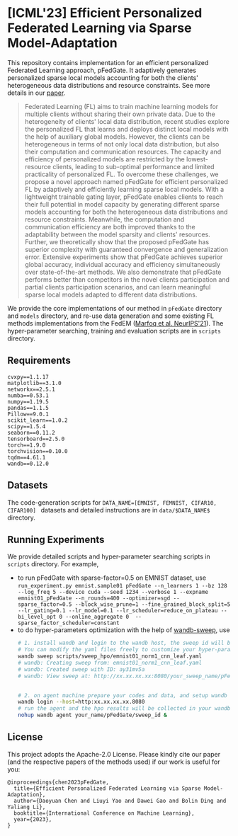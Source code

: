 # [ICML'23] Efficient Personalized Federated Learning via Sparse Model-Adaptation
This repository contains implementation for an efficient 
personalized Federated Learning approach, pFedGate. 
It adaptively generates personalized sparse local models accounting for 
both the clients' heterogeneous data distributions and resource constraints.
See more details in our [paper](http://arxiv.org/abs/2305.02776).

>Federated Learning (FL) aims to train machine learning models for multiple clients without sharing their own private data. Due to the heterogeneity of clients' local data distribution, recent studies explore the personalized FL that learns and deploys distinct local models with the help of auxiliary global models. However, the clients can be heterogeneous in terms of not only local data distribution, but also their computation and communication resources. The capacity and efficiency of personalized models are restricted by the lowest-resource clients, leading to sub-optimal performance and limited practicality of personalized FL. To overcome these challenges, we propose a novel approach named pFedGate for efficient personalized FL by adaptively and efficiently learning sparse local models. With a lightweight trainable gating layer, pFedGate enables clients to reach their full potential in model capacity by generating different sparse models accounting for both the heterogeneous data distributions and resource constraints. Meanwhile, the computation and communication efficiency are both improved thanks to the adaptability between the model sparsity and clients' resources. Further, we theoretically show that the proposed pFedGate has superior complexity with guaranteed convergence and generalization error. Extensive experiments show that pFedGate achieves superior global accuracy, individual accuracy and efficiency simultaneously over state-of-the-art methods. We also demonstrate that pFedGate performs better than competitors in the novel clients participation and partial clients participation scenarios, and can learn meaningful sparse local models adapted to different data distributions.

We provide the core implementations of our method in `pFedGate` directory 
and `models` directory, and re-use data generation and some existing 
FL methods implementations from the FedEM 
([Marfoq et al. NeurIPS'21](https://github.com/omarfoq/FedEM)).
The hyper-parameter searching, training and evaluation scripts are in 
`scripts` directory.

## Requirements
```
cvxpy==1.1.17
matplotlib==3.1.0
networkx==2.5.1
numba==0.53.1
numpy==1.19.5
pandas==1.1.5
Pillow==9.0.1
scikit_learn==1.0.2
scipy==1.5.4
seaborn==0.11.2
tensorboard==2.5.0
torch==1.9.0
torchvision==0.10.0
tqdm==4.61.1
wandb==0.12.0
```

## Datasets
The code-generation scripts for `DATA_NAME=[EMNIST, FEMNIST, CIFAR10, CIFAR100]
` datasets and detailed instructions are in `data/$DATA_NAME$` directory.

## Running Experiments
We provide detailed scripts and hyper-parameter searching scripts in 
`scripts` directory. For example, 
- to run pFedGate with sparse-factor=0.5 on EMNIST dataset, use `run_experiment.py emnist.sample01 pFedGate --n_learners 1 --bz 128 --log_freq 5 --device cuda --seed 1234 --verbose 1 --expname emnist01_pFedGate --n_rounds=400 --optimizer=sgd --sparse_factor=0.5 --block_wise_prune=1 --fine_grained_block_split=5 --lr_gating=0.1 --lr_model=0.1 --lr_scheduler=reduce_on_plateau --bi_level_opt 0 --online_aggregate 0  --sparse_factor_scheduler=constant`
- to do hyper-parameters optimization with the help of [wandb-sweep](https://docs.wandb.ai/guides/sweeps), use
  ```bash
  # 1. install wandb and login to the wandb host, the sweep id will be printed out.
  # You can modify the yaml files freely to customize your hyper-parameter search space and search strategies
  wandb sweep scripts/sweep_hpo/emnist01_norm1_cnn_leaf.yaml
  # wandb: Creating sweep from: emnist01_norm1_cnn_leaf.yaml
  # wandb: Created sweep with ID: ay31mv5a
  # wandb: View sweep at: http://xx.xx.xx.xx:8080/your_sweep_name/pFedGate/sweeps/ay31mv5a
 
  
  # 2. on agent machine prepare your codes and data, and setup wandb 
  wandb login --host=http:xx.xx.xx.xx.8080
  # run the agent and the hpo results will be collected in your wandb pannel
  nohup wandb agent your_name/pFedGate/sweep_id & 
  ```


## License
This project adopts the Apache-2.0 License. Please kindly cite our paper (and the respective papers of the methods used) if our work is useful for you:
```
@inproceedings{chen2023pFedGate,
  title={Efficient Personalized Federated Learning via Sparse Model-Adaptation},
  author={Daoyuan Chen and Liuyi Yao and Dawei Gao and Bolin Ding and Yaliang Li},
  booktitle={International Conference on Machine Learning},
  year={2023},
}
